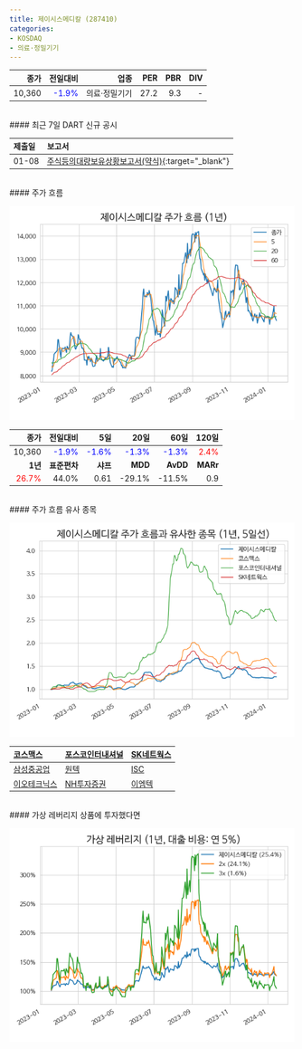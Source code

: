 ```yaml
---
title: 제이시스메디칼 (287410)
categories:
- KOSDAQ
- 의료·정밀기기
---
```


|**종가**|**전일대비**|**업종**|**PER**|**PBR**|**DIV**|
|-------:|-----------:|-------:|------:|------:|------:|
|10,360|<span style="color: blue">-1.9%</span>|의료·정밀기기|27.2|9.3|-|

<!-- more -->

<br>
#### 최근 7일 DART 신규 공시<a id="dart"></a>


|**제출일**|**보고서**|
|:-----|:-------|
|01-08|[주식등의대량보유상황보고서(약식)](https://dart.fss.or.kr/dsaf001/main.do?rcpNo=20240108000264){:target="_blank"}|

<br>
#### 주가 흐름<a id="price"></a>

![287410](/assets/images/stock/287410.png)

|**종가**|**전일대비**|**5일**|**20일**|**60일**|**120일**|
|-------:|-----------:|------:|-------:|-------:|--------:|
| 10,360 | <span style="color: blue">-1.9%</span> | <span style="color: blue">-1.6%</span> | <span style="color: blue">-1.3%</span> | <span style="color: blue">-1.3%</span> | <span style="color: red">2.4%</span> |
|**1년**|**표준편차**|**샤프**|**MDD**|**AvDD**|**MARr**|
| <span style="color: red">26.7%</span> | 44.0% | 0.61 | -29.1% | -11.5% | 0.9 |

<br>
#### 주가 흐름 유사 종목<a id="corr"></a>

![287410](/assets/images/stock/287410_corr.png)

| [코스맥스](/192820/) | [포스코인터내셔널](/047050/) | [SK네트웍스](/001740/) |
|:---------------------------------------|:---------------------------------------|:---------------------------------------|
| [삼성중공업](/010140/) | [원텍](/336570/) | [ISC](/095340/) |
| [이오테크닉스](/039030/) | [NH투자증권](/005940/) | [이엠텍](/091120/) |

<br>
#### 가상 레버리지 상품에 투자했다면<a id="2x"></a>

![287410](/assets/images/stock/287410_2x.png)

[^corr]: 상관계수를 이용하여 분석하였습니다.